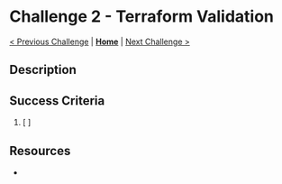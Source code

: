 # Challenge 2 - Terraform Validation

[< Previous Challenge](./challenge1.md) | **[Home](./introduction.md)** | [Next Challenge >](./challenge3.md)

## Description
<!-- Replace with brief description of the challenge. -->

## Success Criteria

1. [ ] <!-- Replace with success criterion to advanced to next challenge. -->

## Resources

- <!-- Replace with relevant resources to guide hackers. -->

